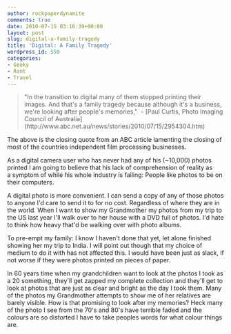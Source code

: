 ```yaml
---
author: rockpaperdynamite
comments: true
date: 2010-07-15 03:16:39+00:00
layout: post
slug: digital-a-family-tragedy
title: 'Digital: A Family Tragedy'
wordpress_id: 559
categories:
- Geeky
- Rant
- Travel
---
```


<blockquote>"In the transition to digital many of them stopped printing their images. And that's a family tragedy because although it's a business, we're looking after people's memories,"  - [Paul Curtis, Photo Imaging Council of Australia](http://www.abc.net.au/news/stories/2010/07/15/2954304.htm)</blockquote>


The above is the closing quote from an ABC article lamenting the closing of most of the countries independent film processing businesses.

As a digital camera user who has never had any of his (~10,000) photos printed I am going to believe that his lack of comprehension of reality as a symptom of while his whole industry is failing: People like photos to be on their computers.

A digital photo is more convenient. I can send a copy of any of those photos to anyone I'd care to send it to for no cost. Regardless of where they are in the world. When I want to show my Grandmother my photos from my trip to the US last year I'll walk over to her house with a DVD full of photos. I'd hate to think how heavy that'd be walking over with photo albums.<!-- more -->

To pre-empt my family: I know I haven't done that yet, let alone finished showing her my trip to India. I will point out though that my choice of medium to do it with has not affected this. I would have been just as slack, if not worse if they were photos printed on pieces of paper.

In 60 years time when my grandchildren want to look at the photos I took as a 20 something, they'll get zapped my complete collection and they'll get to look at photos that are just as clear and bright as the day I took them. Many of the photos my Grandmother attempts to show me of her relatives are barely visible. How is that promising to look after my memories? Heck many of the photo I see from the 70's and 80's have terrible faded and the colours are so distorted I have to take peoples words for what colour things are.
